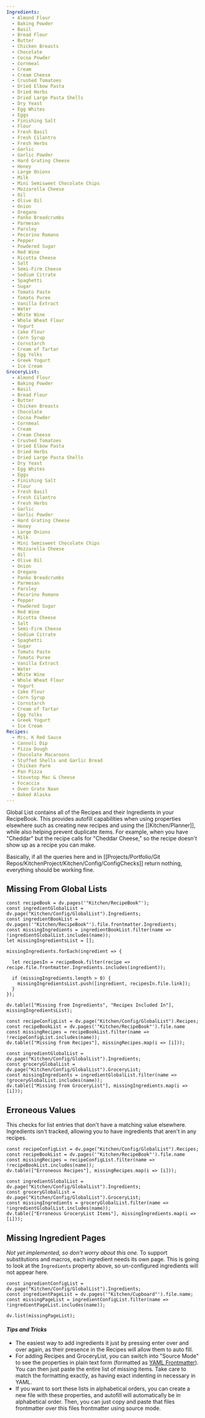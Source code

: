 ```yaml
---
Ingredients:
  - Almond Flour
  - Baking Powder
  - Basil
  - Bread Flour
  - Butter
  - Chicken Breasts
  - Chocolate
  - Cocoa Powder
  - Cornmeal
  - Cream
  - Cream Cheese
  - Crushed Tomatoes
  - Dried Elbow Pasta
  - Dried Herbs
  - Dried Large Pasta Shells
  - Dry Yeast
  - Egg Whites
  - Eggs
  - Finishing Salt
  - Flour
  - Fresh Basil
  - Fresh Cilantro
  - Fresh Herbs
  - Garlic
  - Garlic Powder
  - Hard Grating Cheese
  - Honey
  - Large Onions
  - Milk
  - Mini Semisweet Chocolate Chips
  - Mozzarella Cheese
  - Oil
  - Olive Oil
  - Onion
  - Oregano
  - Panko Breadcrumbs
  - Parmesan
  - Parsley
  - Pecorino Romano
  - Pepper
  - Powdered Sugar
  - Red Wine
  - Ricotta Cheese
  - Salt
  - Semi-Firm Cheese
  - Sodium Citrate
  - Spaghetti
  - Sugar
  - Tomato Paste
  - Tomato Puree
  - Vanilla Extract
  - Water
  - White Wine
  - Whole Wheat Flour
  - Yogurt
  - Cake Flour
  - Corn Syrup
  - Cornstarch
  - Cream of Tartar
  - Egg Yolks
  - Greek Yogurt
  - Ice Cream
GroceryList:
  - Almond Flour
  - Baking Powder
  - Basil
  - Bread Flour
  - Butter
  - Chicken Breasts
  - Chocolate
  - Cocoa Powder
  - Cornmeal
  - Cream
  - Cream Cheese
  - Crushed Tomatoes
  - Dried Elbow Pasta
  - Dried Herbs
  - Dried Large Pasta Shells
  - Dry Yeast
  - Egg Whites
  - Eggs
  - Finishing Salt
  - Flour
  - Fresh Basil
  - Fresh Cilantro
  - Fresh Herbs
  - Garlic
  - Garlic Powder
  - Hard Grating Cheese
  - Honey
  - Large Onions
  - Milk
  - Mini Semisweet Chocolate Chips
  - Mozzarella Cheese
  - Oil
  - Olive Oil
  - Onion
  - Oregano
  - Panko Breadcrumbs
  - Parmesan
  - Parsley
  - Pecorino Romano
  - Pepper
  - Powdered Sugar
  - Red Wine
  - Ricotta Cheese
  - Salt
  - Semi-Firm Cheese
  - Sodium Citrate
  - Spaghetti
  - Sugar
  - Tomato Paste
  - Tomato Puree
  - Vanilla Extract
  - Water
  - White Wine
  - Whole Wheat Flour
  - Yogurt
  - Cake Flour
  - Corn Syrup
  - Cornstarch
  - Cream of Tartar
  - Egg Yolks
  - Greek Yogurt
  - Ice Cream
Recipes:
  - Mrs. K Red Sauce
  - Cannoli Dip
  - Pizza Dough
  - Chocolate Macaroons
  - Stuffed Shells and Garlic Bread
  - Chicken Parm
  - Pan Pizza
  - Stovetop Mac & Cheese
  - Focaccia
  - Oven Grate Naan
  - Baked Alaska
---
```

Global List contains all of the Recipes and their Ingredients in your RecipeBook. This provides autofill capabilities when using properties elsewhere such as creating new recipes and using the [[Kitchen/Planner]], while also helping prevent duplicate items. For example, when you have "Cheddar" but the recipe calls for "Cheddar Cheese," so the recipe doesn't show up as a recipe you can make. 

Basically, if all the queries here and in [[Projects/Portfolio/Git Repos/KitchenProject/Kitchen/Config/ConfigChecks]] return nothing, everything should be working fine. 

## Missing From Global Lists

```dataviewjs
const recipeBook = dv.pages('"Kitchen/RecipeBook"');
const ingredientGlobalList = dv.page("Kitchen/Config/GlobalList").Ingredients;
const ingredientBookList = dv.pages('"Kitchen/RecipeBook"').file.frontmatter.Ingredients;
const missingIngredients = ingredientBookList.filter(name => !ingredientGlobalList.includes(name));
let missingIngredientsList = [];

missingIngredients.forEach(ingredient => {
  
  let recipesIn = recipeBook.filter(recipe => recipe.file.frontmatter.Ingredients.includes(ingredient));
  
  if (missingIngredients.length > 0) {
    missingIngredientsList.push([ingredient, recipesIn.file.link]);
  }
});

dv.table(["Missing from Ingredients", "Recipes Included In"], missingIngredientsList);
```

```dataviewjs
const recipeConfigList = dv.page("Kitchen/Config/GlobalList").Recipes;
const recipeBookList = dv.pages('"Kitchen/RecipeBook"').file.name
const missingRecipes = recipeBookList.filter(name => !recipeConfigList.includes(name));
dv.table(["Missing from Recipes"], missingRecipes.map(i => [i]));
```

```dataviewjs
const ingredientGlobalList = dv.page("Kitchen/Config/GlobalList").Ingredients;
const groceryGlobalList = dv.page("Kitchen/Config/GlobalList").GroceryList;
const missingIngredients = ingredientGlobalList.filter(name => !groceryGlobalList.includes(name));
dv.table(["Missing from GroceryList"], missingIngredients.map(i => [i]));
```

## Erroneous Values
This checks for list entries that don't have a matching value elsewhere. Ingredients isn't tracked, allowing you to have ingredients that aren't in any recipes.
```dataviewjs
const recipeConfigList = dv.page("Kitchen/Config/GlobalList").Recipes;
const recipeBookList = dv.pages('"Kitchen/RecipeBook"').file.name
const missingRecipes = recipeConfigList.filter(name => !recipeBookList.includes(name));
dv.table(["Erroneous Recipes"], missingRecipes.map(i => [i]));
```

```dataviewjs
const ingredientGlobalList = dv.page("Kitchen/Config/GlobalList").Ingredients;
const groceryGlobalList = dv.page("Kitchen/Config/GlobalList").GroceryList;
const missingIngredients = groceryGlobalList.filter(name => !ingredientGlobalList.includes(name));
dv.table(["Erroneous GroceryList Items"], missingIngredients.map(i => [i]));
```

## Missing Ingredient Pages
*Not yet implemented, so don't worry about this one.* To support substitutions and macros, each ingredient needs its own page. This is going to look at the `Ingredients` property above, so un-configured ingredients will not appear here. 
```dataviewjs
const ingredientConfigList = dv.page("Kitchen/Config/GlobalList").Ingredients;
const ingredientPageList = dv.pages('"Kitchen/Cupboard"').file.name;
const missingPageList = ingredientConfigList.filter(name => !ingredientPageList.includes(name));

dv.list(missingPageList);
```

#### *Tips and Tricks*  
- The easiest way to add ingredients it just by pressing enter over and over again, as their presence in the Recipes will allow them to auto fill. 
- For adding Recipes and GroceryList, you can switch into "Source Mode" to see the properties in plain text form (formatted as [YAML Frontmatter](https://notes.nicolevanderhoeven.com/obsidian-playbook/Using+Obsidian/03+Linking+and+organizing/YAML+Frontmatter)). You can then just paste the entire list of missing items. Take care to match the formatting exactly, as having exact indenting in necessary in YAML.
- If you want to sort these lists in alphabetical orders, you can create a new file with these properties, and autofill will automatically be in alphabetical order. Then, you can just copy and paste that files frontmatter over this files frontmatter using source mode.

